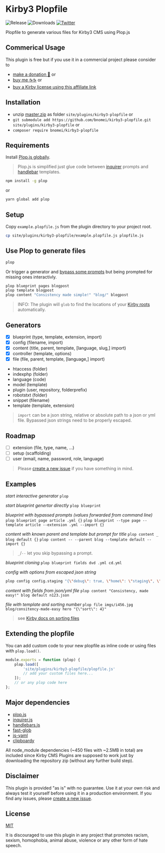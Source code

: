 # Kirby3 Plopfile

![Release](https://flat.badgen.net/packagist/v/bnomei/kirby3-plopfile?color=ae81ff)
![Downloads](https://flat.badgen.net/packagist/dt/bnomei/kirby3-plopfile?color=272822)
[![Twitter](https://flat.badgen.net/badge/twitter/bnomei?color=66d9ef)](https://twitter.com/bnomei)

Plopfile to generate various files for Kirby3 CMS using Plop.js

## Commerical Usage

This plugin is free but if you use it in a commercial project please consider to 
- [make a donation 🍻](https://www.paypal.me/bnomei/10) or
- [buy me ☕☕](https://buymeacoff.ee/bnomei) or
- [buy a Kirby license using this affiliate link](https://a.paddle.com/v2/click/1129/35731?link=1170)

## Installation

- unzip [master.zip](https://github.com/bnomei/kirby3-plopfile/archive/master.zip) as folder `site/plugins/kirby3-plopfile` or
- `git submodule add https://github.com/bnomei/kirby3-plopfile.git site/plugins/kirby3-plopfile` or
- `composer require bnomei/kirby3-plopfile`

## Requirements

Install [Plop.js globally](https://plopjs.com). 

> Plop.js is simplified just glue code between [inquirer](https://github.com/SBoudrias/Inquirer.js/) prompts and [handlebar](https://github.com/wycats/handlebars.js/) templates.

```bash
npm install -g plop
```

or 

```bash
yarn global add plop
```

## Setup

Copy `example.plopfile.js` from the plugin directory to your project root.

```bash
cp site/plugins/kirby3-plopfile/example.plopfile.js plopfile.js
```

## Use Plop to generate files

```bash
plop
```

Or trigger a generator and [bypass some prompts](https://plopjs.com/documentation/#cli-usage) but being prompted for missing ones interactivly.

```bash
plop blueprint pages blogpost
plop template blogpost
plop content "Consistency made simple!" "blog/" blogpost
```

> INFO: The plugin will `glob` to find the locations of your [Kirby roots](https://getkirby.com/docs/guide/configuration#custom-folder-setup) automatically. 

## Generators

- [x] blueprint (type, template, extension, import)
- [x] config (filename, import)
- [x] content (title, parent, template, [language, slug,] import)
- [x] controller (template, options)
- [x] file (file, parent, template, [language,] import)
- htaccess (folder)
- indexphp (folder)
- language (code)
- model (template)
- plugin (user, repository, folderprefix)
- robotstxt (folder)
- snippet (filename)
- template (template, extension)

> `import` can be a json string, relative or absolute path to a json or yml file. Bypassed json strings need to be properly escaped.

## Roadmap

- [ ] extension (file, type, name, ...)
- [ ] setup (scaffolding)
- [ ] user (email, name, password, role, language)

> Please [create a new issue](https://github.com/bnomei/kirby3-plopfile/issues/new) if you have something in mind.

## Examples

*start interactive generator*
`plop`

*start blueprint genertor directly*
`plop blueprint`

*blueprint with bypassed prompts (values forwarded from command line)*
`plop blueprint page article .yml {}`
`plop blueprint --type page --template article --extension .yml --import {}`

*content with known parent and template but prompt for title*
`plop content _ blog default {}`
`plop content -- --parent blog --template default --import {}`
> `_`/`--` let you skip bypassing a prompt.

*blueprint cloning*
`plop blueprint fields dvd .yml cd.yml`

*config with options from escaped json string*
```bash 
plop config config.staging "{\"debug\": true, \"home\": \"staging\", \"ready\": \"function() { return ['my.option' => kirby()->root('index') . '/resources']; }\"}"
```

*content with fields from json/yml file*
`plop content "Consistency, made easy!" blog default n123.json`

*file with template and sorting number*
`plop file imgs/i456.jpg blog/consitency-made-easy hero "{\"sort\": 4}"`
> see [Kirby docs on sorting files](https://getkirby.com/docs/cookbook/content/sorting#sorting-files)

## Extending the plopfile

You can add custom code to your new plopfile as inline code or using files with `plop.load()`.

```js
module.exports = function (plop) {
    plop.load([
        'site/plugins/kirby3-plopfile/plopfile.js'
        // add your custom files here...
    ]);
    // or any plop code here
};
```

## Major dependencies

- [plop.js](https://github.com/plopjs/plop)
- [inquirer.js](https://github.com/SBoudrias/Inquirer.js)
- [handlebars.js](https://github.com/handlebars-lang/handlebars.js)
- [fast-glob](https://github.com/mrmlnc/fast-glob)
- [js-yaml](https://github.com/nodeca/js-yaml)
- [clipboardy](https://github.com/sindresorhus/clipboardy)

All node_module dependencies (~450 files with ~2.5MB in total) are included since Kirby CMS Plugins are supposed to work just by downloading the repository zip (without any further build step).

## Disclaimer

This plugin is provided "as is" with no guarantee. Use it at your own risk and always test it yourself before using it in a production environment. If you find any issues, please [create a new issue](https://github.com/bnomei/kirby3-plopfile/issues/new).

## License

[MIT](https://opensource.org/licenses/MIT)

It is discouraged to use this plugin in any project that promotes racism, sexism, homophobia, animal abuse, violence or any other form of hate speech.
